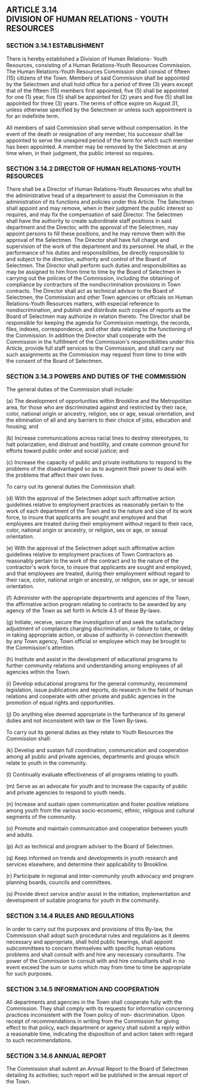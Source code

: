 ## ARTICLE 3.14<br/>DIVISION OF HUMAN RELATIONS - YOUTH RESOURCES

### SECTION 3.14.1 ESTABLISHMENT

There is hereby established a Division of Human Relations-
Youth Resources, consisting of a Human Relations-Youth
Resources Commission. The Human Relations-Youth Resources
Commission shall consist of fifteen (15) citizens of the
Town. Members of said Commission shall be appointed by the
Selectmen and shall hold office for a period of three (3)
years except that of the fifteen (15) members first
appointed; five (5) shall be appointed for one (1) year,
five (5) shall be appointed for (2) years and five (5)
shall be appointed for three (3) years. The terms of
office expire on August 31, unless otherwise specified by
the Selectmen or unless such appointment is for an
indefinite term.

All members of said Commission shall serve without
compensation. In the event of the death or resignation of
any member, his successor shall be appointed to serve the
unexpired period of the term for which such member has been
appointed. A member may be removed by the Selectmen at any
time when, in their judgment, the public interest so
requires.

### SECTION 3.14.2 DIRECTOR OF HUMAN RELATIONS-YOUTH RESOURCES

There shall be a Director of Human Relations-Youth
Resources who shall be the administrative head of a
department to assist the Commission in the administration
of its functions and policies under this Article. The
Selectmen shall appoint and may remove, when in their
judgment the public interest so requires, and may fix the
compensation of said Director. The Selectmen shall have
the authority to create subordinate staff positions in said
department and the Director, with the approval of the
Selectmen, may appoint persons to fill these positions, and
he may remove them with the approval of the Selectmen. The
Director shall have full charge and supervision of the work
of the department and its personnel. He shall, in the
performance of his duties and responsibilities, be directly
responsible to and subject to the direction, authority and
control of the Board of Selectmen. The Director shall
perform such duties and responsibilities as may be assigned to him from
time to time by the Board of Selectmen in
carrying out the policies of the Commission, including the
obtaining of compliance by contractors of the
nondiscrimination provisions in Town contracts. The
Director shall act as technical advisor to the Board of
Selectmen, the Commission and other Town agencies or
officials on Human Relations-Youth Resources matters, with
especial reference to nondiscrimination, and publish and
distribute such copies of reports as the Board of Selectmen
may authorize in relation thereto. The Director shall be
responsible for keeping the agenda for Commission meetings,
the records, files, indexes, correspondence, and other data
relating to the functioning of the Commission. In addition
the Director shall cooperate with the Commission in the
fulfillment of the Commission's responsibilities under this
Article, provide full staff services to the Commission, and
shall carry out such assignments as the Commission may
request from time to time with the consent of the Board of
Selectmen.

### SECTION 3.14.3 POWERS AND DUTIES OF THE COMMISSION

The general duties of the Commission shall include:

(a) The development of opportunities within Brookline
and the Metropolitan area, for those who are
discriminated against and restricted by their
race, color, national origin or ancestry,
religion, sex or age, sexual orientation, and the
elimination of all and any barriers to their
choice of jobs, education and housing; and

(b) Increase communications across racial lines to
destroy stereotypes, to halt polarization, end
distrust and hostility, and create common ground
for efforts toward public order and social
justice; and

(c) Increase the capacity of public and private
institutions to respond to the problems of the
disadvantaged so as to augment their power to
deal with the problems that affect their own
lives.

To carry out its general duties the Commission shall:

(d) With the approval of the Selectmen adopt such
affirmative action guidelines relative to
employment practices as reasonably pertain to the
work of each department of the Town and to the
nature and size of its work force, to insure that
applicants are sought and employed and that
employees are treated during their employment
without regard to their race, color, national
origin or ancestry, or religion, sex or age, or
sexual orientation.

(e) With the approval of the Selectmen adopt such
affirmative action guidelines relative to
employment practices of Town Contractors as
reasonably pertain to the work of the contract
and to the nature of the contractor's work force,
to insure that applicants are sought and
employed, and that employees are treated, during
their employment without regard to their race,
color, national origin or ancestry, or religion,
sex or age, or sexual orientation.

(f) Administer with the appropriate departments and
agencies of the Town, the affirmative action
program relating to contracts to be awarded by
any agency of the Town as set forth in Article
4.5 of these By-laws.

(g) Initiate, receive, secure the investigation of
and seek the satisfactory adjustment of
complaints charging discrimination, or failure to
take, or delay in taking appropriate action, or
abuse of authority in connection therewith by any
Town agency, Town official or employee which may
be brought to the Commission's attention.

(h) Institute and assist in the development of
educational programs to further community
relations and understanding among employees of
all agencies within the Town.

(i) Develop educational programs for the general
community, recommend legislation, issue
publications and reports, do research in the
field of human relations and cooperate with other
private and public agencies in the promotion of
equal rights and opportunities.

(j) Do anything else deemed appropriate in the
furtherance of its general duties and not
inconsistent with law or the Town By-laws.

To carry out its general duties as they relate to Youth
Resources the Commission shall:

(k) Develop and sustain full coordination,
communication and cooperation among all public
and private agencies, departments and groups
which relate to youth in the community.

(l) Continually evaluate effectiveness of all
programs relating to youth.

(m) Serve as an advocate for youth and to increase
the capacity of public and private agencies to
respond to youth needs.

(n) Increase and sustain open communication and
foster positive relations among youth from the
various socio-economic, ethnic, religious and
cultural segments of the community.

(o) Promote and maintain communication and
cooperation between youth and adults.

(p) Act as technical and program adviser to the
Board of Selectmen.

(q) Keep informed on trends and developments in youth
research and services elsewhere, and determine
their applicability to Brookline.

(r) Participate in regional and inter-community youth
advocacy and program planning boards, councils
and committees.

(s) Provide direct service and/or assist in the
initiation, implementation and development of
suitable programs for youth in the community.

### SECTION 3.14.4 RULES AND REGULATIONS

In order to carry out the purposes and provisions of this
By-law, the Commission shall adopt such procedural rules
and regulations as it deems necessary and appropriate, shall hold public
hearings, shall appoint subcommittees to
concern themselves with specific human relations problems
and shall consult with and hire any necessary consultants.
The power of the Commission to consult with and hire
consultants shall in no event exceed the sum or sums which
may from time to time be appropriate for such purposes.

### SECTION 3.14.5 INFORMATION AND COOPERATION

All departments and agencies in the Town shall cooperate
fully with the Commission. They shall comply with its
requests for information concerning practices inconsistent
with the Town policy of non- discrimination. Upon receipt
of recommendations in writing from the Commission for
giving effect to that policy, each department or agency
shall submit a reply within a reasonable time, indicating
the disposition of and action taken with regard to such
recommendations.

### SECTION 3.14.6 ANNUAL REPORT

The Commission shall submit an Annual Report to the Board
of Selectmen detailing its activities; such report will be
published in the annual report of the Town.
